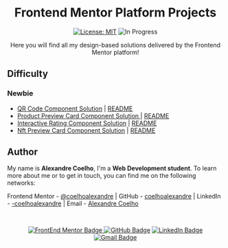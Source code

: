 <h1 align="center"> Frontend Mentor Platform Projects </h1>


<div align="center">

  <a href="https://github.com/coelhoalexandre/imersao-dev-6-alura/blob/main/LICENSE" target="_blank"><img src="https://img.shields.io/badge/License-MIT-yellow.svg" alt="License: MIT"></a> <img src="https://img.shields.io/badge/In_Progress-blue.svg" alt="In Progress">

</div>


<p align="center">Here you will find all my design-based solutions delivered by the Frontend Mentor platform!</p>


## Difficulty

### Newbie

- [QR Code Component Solution](./qr-code-component-main) | [README](https://github.com/coelhoalexandre/frontendmentor/blob/main/qr-code-component-main/README.md)
- [Product Preview Card Component Solution ](./product-preview-card-component-main) | [README](https://github.com/coelhoalexandre/frontendmentor/blob/main/product-preview-card-component-main/README.md)
- [Interactive Rating Component Solution](./interactive-rating-component-main/public/) | [README](https://coelhoalexandre.github.io/FrontendMentor/interactive-rating-component-main/)
- [Nft Preview Card Component Solution](./nft-preview-card-component-main/public/) | [README](https://coelhoalexandre.github.io/FrontendMentor/nft-preview-card-component-main/)

## Author

My name is **Alexandre Coelho**, I'm a **Web Development student**. To learn more about me or to get in touch, you can find me on the following networks:

Frontend Mentor - [@coelhoalexandre](https://www.frontendmentor.io/profile/coelhoalexandre) | GitHub - [coelhoalexandre](https://github.com/coelhoalexandre) | LinkedIn - [-coelhoalexandre](https://www.linkedin.com/in/-coelhoalexandre/) | Email - [Alexandre Coelho](mailto:alexandrecoelhocontato@gmail.com)

<br>

<div align="center">

<a href = "https://www.frontendmentor.io/profile/coelhoalexandre" target="_blank"><img src="https://img.shields.io/badge/Frontend_Mentor-black?style=for-the-badge&logo=frontendmentor&logoColor=aqua" alt="FrontEnd Mentor Badge">
<a href = "https://github.com/coelhoalexandre"><img src="https://img.shields.io/badge/GitHub-%23333?style=for-the-badge&logo=github&logoColor=white" alt="GitHub Badge"></a>
<a href="https://www.linkedin.com/in/-coelhoalexandre/" target="_blank"><img src="https://img.shields.io/badge/-LinkedIn-%230077B5?style=for-the-badge&logo=linkedin&logoColor=white" alt="LinkedIn Badge"></a>
<a href = "mailto:alexandrecoelhocontato@gmail.com" target="_blank"><img src="https://img.shields.io/badge/-Gmail-critical?style=for-the-badge&logo=gmail&logoColor=white" target="_blank" alt="Gmail Badge"></a>
